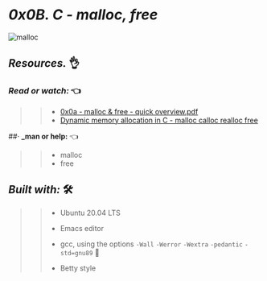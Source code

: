 # *_0x0B. C - malloc, free_*


![malloc](https://user-images.githubusercontent.com/85587286/199152861-070b3ab3-f4eb-47bf-bc44-5e38bbc8f707.gif)



## **_Resources._** 👌 

 

### **_Read or watch:_**  👈


>> * [0x0a - malloc & free - quick overview.pdf](https://intranet.hbtn.io/rltoken/aRWpmTTHkSS2nTGh0Q5xyA)
>> * [Dynamic memory allocation in C - malloc calloc realloc free](https://intranet.hbtn.io/rltoken/yD3tk5u--ws7QNFwTOfaDQ)


##· **_man or help:**  👈

>> * malloc
>> * free

## **_Built with:_** 🛠️

>> * Ubuntu 20.04 LTS
>> 
>> * Emacs editor
>> 
>> * gcc, using the options `-Wall` `-Werror` `-Wextra` `-pedantic` `-std=gnu89` 🏁
>> 
>> * Betty style
